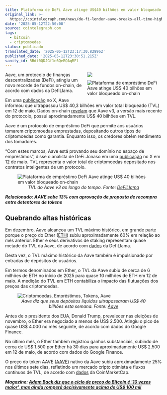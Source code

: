 ```yaml
---
title: Plataforma de DeFi Aave atinge US$40 bilhões em valor bloqueado on-chain
original_link: >-
  https://cointelegraph.com/news/de-fi-lender-aave-breaks-all-time-high-tvl?utm_source=rss_feed&utm_medium=rss&utm_campaign=rss_partner_inbound
date: '2025-05-12T22:50:00'
source: cointelegraph.com
tags:
  - bitcoin
  - criptomoedas
status: publicado
translated_date: '2025-05-12T23:17:30.828962'
published_date: '2025-05-12T23:30:51.215Z'
sanity_id: RBdt0QDJGf1n6QeBQAqREl
---
```


<p style="float: right; margin: 0 0 10px 15px; width: 240px;"><img src="https://images.cointelegraph.com/images/840_aHR0cHM6Ly9zMy5jb2ludGVsZWdyYXBoLmNvbS91cGxvYWRzLzIwMjUtMDUvMDE5NmM2MjAtMjEyNi03NGFkLTkxNjMtZjIwMmJkYTEwZmVh.jpg" /></p><p><p style="float: right; margin: 0 0 10px 15px; width: 240px;"><img alt="Plataforma de empréstimo DeFi Aave atinge US$ 40 bilhões em valor bloqueado on-chain" src="https://images.cointelegraph.com/images/840_aHR0cHM6Ly9zMy5jb2ludGVsZWdyYXBoLmNvbS91cGxvYWRzLzIwMjUtMDUvMDE5NmM2MjAtMjEyNi03NGFkLTkxNjMtZjIwMmJkYTEwZmVh.jpg" /></p><p>Aave, um protocolo de finanças descentralizadas (DeFi), atingiu um novo recorde de fundos on-chain, de acordo com dados da DefiLlama.</p><p>Em uma <a href="https://x.com/aave/status/1921918275610358211" rel="nofollow noopener" target="_blank" title="https://x.com/aave/status/1921918275610358211">publicação</a> no X, Aave informou que ultrapassou US$ 40,3 bilhões em valor total bloqueado (TVL) em 12 de maio. Dados on-chain <a href="https://defillama.com/protocol/tvl/aave-v3" rel="null" target="null" title="https://defillama.com/protocol/tvl/aave-v3">revelam</a> que Aave v3, a versão mais recente do protocolo, possui aproximadamente US$ 40 bilhões em TVL.</p><p>Aave é um protocolo de empréstimo DeFi que permite aos usuários tomarem criptomoedas emprestadas, depositando outros tipos de criptomoedas como garantia. Enquanto isso, os credores obtêm rendimento dos tomadores.</p><p>&ldquo;Com estes marcos, Aave está provando seu domínio no espaço de empréstimos&rdquo;, disse o analista de DeFi Jonaso em uma <a href="https://x.com/Jonasoeth/status/1921851471576117318" rel="nofollow noopener" target="_blank" title="https://x.com/Jonasoeth/status/1921851471576117318">publicação</a> no X em 12 de maio. TVL representa o valor total de criptomoedas depositado nos contratos inteligentes de um protocolo.</p><figure><img alt="Plataforma de empréstimo DeFi Aave atinge US$ 40 bilhões em valor bloqueado on-chain" src="https://s3.cointelegraph.com/uploads/2025-05/0196c64b-906c-7414-8639-2c8ea528c78d" title="" /><figcaption style="text-align: center;"><em>TVL do Aave v3 ao longo do tempo. Fonte: </em><a href="https://defillama.com/protocol/aave-v3" rel="nofollow noopener" target="_blank" title="https://defillama.com/protocol/aave-v3"><em>DeFiLlama</em></a></figcaption></figure><p><em><strong>Relacionado: AAVE sobe 13% com aprovação de proposta de recompra entre detentores de tokens</strong></em></p><h2>Quebrando altas históricas</h2><p>Em dezembro, Aave alcançou um TVL máximo histórico, em grande parte porque o preço do Ether (<a href="https://cointelegraph.com/ethereum-price" rel="" target="_self" title="https://cointelegraph.com/ethereum-price">ETH</a>) subiu aproximadamente 60% em relação ao mês anterior. Ether e seus derivativos de staking representam quase metade do TVL da Aave, de acordo com <a href="https://defillama.com/protocol/tvl/aave-v3" rel="nofollow noopener" target="_blank" title="https://defillama.com/protocol/tvl/aave-v3">dados</a> da DefiLlama.</p><p>Desta vez, o TVL máximo histórico da Aave também é impulsionado por entradas de depósitos de usuários.</p><p>Em termos denominados em Ether, o TVL da Aave subiu de cerca de 6 milhões de ETH no início de 2025 para quase 10 milhões de ETH em 12 de maio. A medição do TVL em ETH contabiliza o impacto das flutuações dos preços das criptomoedas.</p><figure><img alt="Criptomoedas, Empréstimos, Tokens, Aave" src="https://s3.cointelegraph.com/uploads/2025-05/0196c651-7053-7e6d-9676-f1e02281145d" title="" /><figcaption style="text-align: center;"><em>Aave diz que seus depósitos líquidos ultrapassaram US$ 40 bilhões esta semana. Fonte: </em><a href="https://x.com/aave/status/1921918275610358211" rel="nofollow noopener" target="_blank" title="https://x.com/aave/status/1921918275610358211"><em>Aave</em></a></figcaption></figure><p>Antes de o presidente dos EUA, Donald Trump, prevalecer nas eleições de novembro, o Ether era negociado a menos de US$ 2.500. Atingiu o pico de quase US$ 4.000 no mês seguinte, de acordo com dados do Google Finance.</p><p>No último mês, o Ether também registrou ganhos substanciais, subindo de cerca de US$ 1.500 por Ether há 30 dias para aproximadamente US$ 2.500 em 12 de maio, de acordo com dados do Google Finance.</p><p>O preço do token AAVE (<a href="https://cointelegraph.com/aave-price-index" rel="" target="_self" title="https://cointelegraph.com/aave-price-index">AAVE</a>) nativo da Aave subiu aproximadamente 25% nos últimos sete dias, refletindo um mercado cripto otimista e fluxos contínuos de TVL, de acordo com <a href="https://coinmarketcap.com/currencies/aave/" rel="nofollow noopener" target="_blank" title="https://coinmarketcap.com/currencies/aave/">dados</a> da CoinMarketCap.</p><p><em><strong>Magazine:&nbsp;</strong></em><a href="https://cointelegraph.com/magazine/adam-back-blockstream-bitcoin-etfs-whitepaper-satoshi-nakamoto-cointelegraph-profile/" rel="null" target="null" title="https://cointelegraph.com/magazine/adam-back-blockstream-bitcoin-etfs-whitepaper-satoshi-nakamoto-cointelegraph-profile/"><em><strong>Adam Back diz que o ciclo de preço do Bitcoin é &apos;10 vezes maior&apos;, mas ainda romperá decisivamente acima de US$ 100 mil</strong></em></a></p><p><br /></p><p><br /></p></p>
</p>
